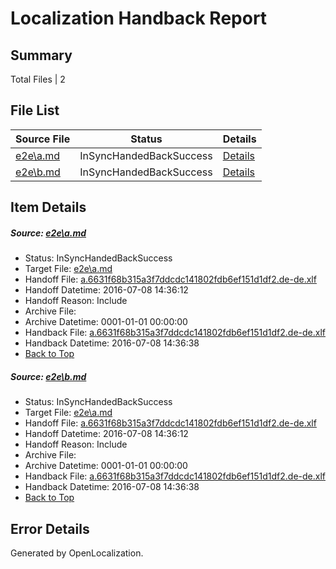 # <a name='report-top'></a> Localization Handback Report

## Summary
 Total Files | 2

## File List
 Source File | Status | Details 
 ----------- | ------ | ------- 
 [e2e\a.md](https://github.com/OpenLocalizationTestOrg/oltest/blob/5bf0e2cffde4619f11309520e02397660d348aef/e2e/a.md) | InSyncHandedBackSuccess | [Details](#0c51a960dbf762b851bcaaccd54f364baeebb59a1)
 [e2e\b.md](https://github.com/OpenLocalizationTestOrg/oltest/blob/5bf0e2cffde4619f11309520e02397660d348aef/e2e/b.md) | InSyncHandedBackSuccess | [Details](#0c51a960dbf762b851bcaaccd54f364baeebb59a2)

## Item Details
##### <a name='0c51a960dbf762b851bcaaccd54f364baeebb59a1'></a> Source: [e2e\a.md](https://github.com/OpenLocalizationTestOrg/oltest/blob/5bf0e2cffde4619f11309520e02397660d348aef/e2e/a.md)
* Status: InSyncHandedBackSuccess
* Target File: [e2e\a.md](https://github.com/OpenLocalizationTestOrg/oltest-dede-fly/blob/99662ea795f27b5625f500c91418fc3187f73313/e2e/a.md)
* Handoff File: [a.6631f68b315a3f7ddcdc141802fdb6ef151d1df2.de-de.xlf](https://github.com/OpenLocalizationTestOrg/olhandoff-e2e/blob/5ad989f8b0b5c83caf26860e84ba0d4f9de08219/ol-handoff/OpenLocalizationTestOrg/oltest-dede-fly/ci/ht/a.6631f68b315a3f7ddcdc141802fdb6ef151d1df2.de-de.xlf)
* Handoff Datetime: 2016-07-08 14:36:12
* Handoff Reason: Include
* Archive File: 
* Archive Datetime: 0001-01-01 00:00:00
* Handback File: [a.6631f68b315a3f7ddcdc141802fdb6ef151d1df2.de-de.xlf](https://github.com/OpenLocalizationTestOrg/olhandback-e2e/blob/3ac78a2ff5b7123dd6d6ad68f2fa5d0eba506da7/ol-handback/OpenLocalizationTestOrg/oltest-dede-fly/ci/ht/a.6631f68b315a3f7ddcdc141802fdb6ef151d1df2.de-de.xlf)
* Handback Datetime: 2016-07-08 14:36:38
* [Back to Top](#report-top)

##### <a name='0c51a960dbf762b851bcaaccd54f364baeebb59a2'></a> Source: [e2e\b.md](https://github.com/OpenLocalizationTestOrg/oltest/blob/5bf0e2cffde4619f11309520e02397660d348aef/e2e/b.md)
* Status: InSyncHandedBackSuccess
* Target File: [e2e\a.md](https://github.com/OpenLocalizationTestOrg/oltest-dede-fly/blob/99662ea795f27b5625f500c91418fc3187f73313/e2e/a.md)
* Handoff File: [a.6631f68b315a3f7ddcdc141802fdb6ef151d1df2.de-de.xlf](https://github.com/OpenLocalizationTestOrg/olhandoff-e2e/blob/5ad989f8b0b5c83caf26860e84ba0d4f9de08219/ol-handoff/OpenLocalizationTestOrg/oltest-dede-fly/ci/ht/a.6631f68b315a3f7ddcdc141802fdb6ef151d1df2.de-de.xlf)
* Handoff Datetime: 2016-07-08 14:36:12
* Handoff Reason: Include
* Archive File: 
* Archive Datetime: 0001-01-01 00:00:00
* Handback File: [a.6631f68b315a3f7ddcdc141802fdb6ef151d1df2.de-de.xlf](https://github.com/OpenLocalizationTestOrg/olhandback-e2e/blob/3ac78a2ff5b7123dd6d6ad68f2fa5d0eba506da7/ol-handback/OpenLocalizationTestOrg/oltest-dede-fly/ci/ht/a.6631f68b315a3f7ddcdc141802fdb6ef151d1df2.de-de.xlf)
* Handback Datetime: 2016-07-08 14:36:38
* [Back to Top](#report-top)


## Error Details

Generated by OpenLocalization.

